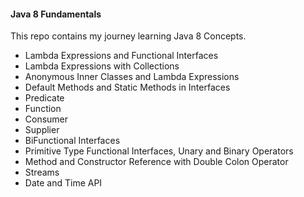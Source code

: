 
#### Java 8 Fundamentals

This repo contains my journey learning Java 8 Concepts.

- Lambda Expressions and Functional Interfaces
- Lambda Expressions with Collections
- Anonymous Inner Classes and Lambda Expressions
- Default Methods and Static Methods in Interfaces
- Predicate
- Function
- Consumer
- Supplier
- BiFunctional Interfaces
- Primitive Type Functional Interfaces, Unary and Binary Operators
- Method and Constructor Reference with Double Colon Operator
- Streams
- Date and Time API
